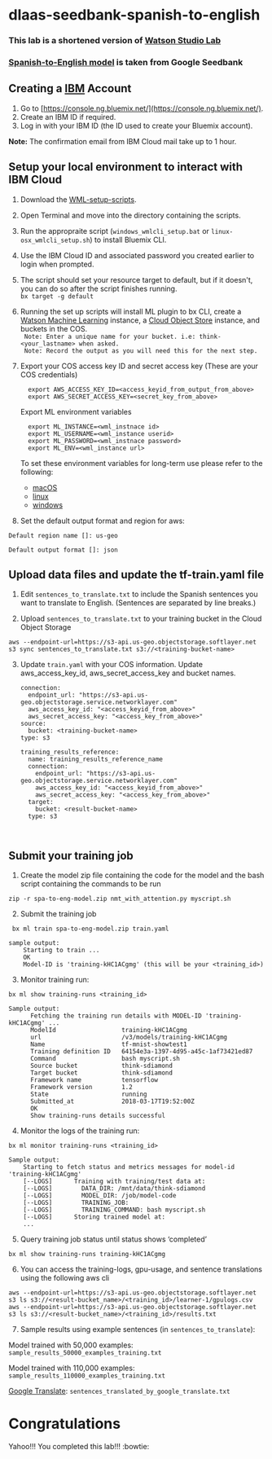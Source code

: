 # dlaas-seedbank-spanish-to-english

### This lab is a shortened version of [Watson Studio Lab][watson-studio-lab]
### [Spanish-to-English model][seedbank] is taken from Google Seedbank

## Creating a [IBM][ibmcloud] Account

  1. Go to [https://console.ng.bluemix.net/](https://console.ng.bluemix.net/).
  2. Create an IBM ID if required.
  3. Log in with your IBM ID (the ID used to create your Bluemix account).

**Note:** The confirmation email from IBM Cloud mail take up to 1 hour.

## Setup your local environment to interact with IBM Cloud 

1. Download the [WML-setup-scripts][setup_scripts]. 

2. Open Terminal and move into the directory containing the scripts.  

3. Run the appropraite script (`windows_wmlcli_setup.bat` or `linux-osx_wmlcli_setup.sh`) to install Bluemix CLI. 

4. Use the IBM Cloud ID and associated password you created earlier to login when prompted.

5. The script should set your resource target to default, but if it doesn't, you can do so after the script finishes running.  
`bx target -g default`
     
6. Running the set up scripts will install ML plugin to bx CLI, create a [Watson Machine Learning][wml_service] instance, a [Cloud Object Store][cos_service] instance, and buckets in the COS.  
    ` Note: Enter a unique name for your bucket. i.e: think-<your_lastname> when asked.`   
    ` Note: Record the output as you will need this for the next step.`
    
7. Export your COS access key ID and secret access key (These are your COS credentials)

   		 export AWS_ACCESS_KEY_ID=<access_keyid_from_output_from_above>
   	     export AWS_SECRET_ACCESS_KEY=<secret_key_from_above>

   Export ML environment variables

 	     export ML_INSTANCE=<wml_instnace id>
 	     export ML_USERNAME=<wml_instance userid>   
 	     export ML_PASSWORD=<wml_instnace password>
  	     export ML_ENV=<wml_instance url> 
     
   To set these environment variables for long-term use please refer to the following:
   - [macOS][mac]
   - [linux][lin]
   - [windows][win]
     
8. Set the default output format and region for aws:

`Default region name []: us-geo`

`Default output format []: json`

## Upload data files and update the tf-train.yaml file
1. Edit `sentences_to_translate.txt` to include the Spanish sentences you want to translate to English. (Sentences are separated by line breaks.)

2. Upload `sentences_to_translate.txt` to your training bucket in the Cloud Object Storage

`aws --endpoint-url=https://s3-api.us-geo.objectstorage.softlayer.net s3 sync sentences_to_translate.txt s3://<training-bucket-name>`
 
3. Update `train.yaml` with your COS information. Update aws_access_key_id, aws_secret_access_key and bucket names.


    ```name: training_data_reference_name
    connection:
      endpoint_url: "https://s3-api.us-geo.objectstorage.service.networklayer.com"
      aws_access_key_id: "<access_keyid_from_above>"
      aws_secret_access_key: "<access_key_from_above>"
    source:
      bucket: <training-bucket-name>
    type: s3
    
    training_results_reference:
      name: training_results_reference_name
      connection:
        endpoint_url: "https://s3-api.us-geo.objectstorage.service.networklayer.com"
        aws_access_key_id: "<access_keyid_from_above>"
        aws_secret_access_key: "<access_key_from_above>"
      target:
        bucket: <result-bucket-name>
      type: s3

  
## Submit your training job
1. Create the model zip file containing the code for the model and the bash script containing the commands to be run  
  
  `zip -r spa-to-eng-model.zip nmt_with_attention.py myscript.sh`

2. Submit the training job
 
 ` bx ml train spa-to-eng-model.zip train.yaml`
 
    sample output:
        Starting to train ...
        OK
        Model-ID is 'training-kHC1ACgmg' (this will be your <training_id>)

3. Monitor training run:
  
  `bx ml show training-runs <training_id>`

    Sample output:
          Fetching the training run details with MODEL-ID 'training-kHC1ACgmg' ...
          ModelId                  training-kHC1ACgmg
          url                      /v3/models/training-kHC1ACgmg
          Name                     tf-mnist-showtest1
          Training definition ID   64154e3a-1397-4d95-a45c-1af73421ed87
          Command                  bash myscript.sh
          Source bucket            think-sdiamond
          Target bucket            think-sdiamond
          Framework name           tensorflow
          Framework version        1.2
          State                    running
          Submitted_at             2018-03-17T19:52:00Z
          OK
          Show training-runs details successful

4. Monitor the logs of the training run:
  
  `bx ml monitor training-runs <training_id>`

    Sample output:
        Starting to fetch status and metrics messages for model-id 'training-kHC1ACgmg'
        [--LOGS]      Training with training/test data at:
        [--LOGS]        DATA_DIR: /mnt/data/think-sdiamond
        [--LOGS]        MODEL_DIR: /job/model-code
        [--LOGS]        TRAINING_JOB:
        [--LOGS]        TRAINING_COMMAND: bash myscript.sh
        [--LOGS]      Storing trained model at:
        ...

5.  Query training job status until status shows ‘completed’
   
   `bx ml show training-runs training-kHC1ACgmg`
   
6. You can access the training-logs, gpu-usage, and sentence translations using the following aws cli  

`aws --endpoint-url=https://s3-api.us-geo.objectstorage.softlayer.net s3 ls s3://<result-bucket_name>/<training_id>/learner-1/gpulogs.csv`  
`aws --endpoint-url=https://s3-api.us-geo.objectstorage.softlayer.net s3 ls s3://<result-bucket_name>/<training_id>/results.txt`

7. Sample results using example sentences (in `sentences_to_translate`):

Model trained with 50,000 examples: `sample_results_50000_examples_training.txt`

Model trained with 110,000 examples: `sample_results_110000_examples_training.txt`

[Google Translate][google_translate]: `sentences_translated_by_google_translate.txt`

# Congratulations
Yahoo!!! You completed this lab!!! :bowtie:

[ibmcloud]: https://console.ng.bluemix.net/
[wml_service]: https://console.bluemix.net/catalog/services/machine-learning?taxonomyNavigation=apps
[cos_service]: https://console.bluemix.net/catalog/services/cloud-object-storage?taxonomyNavigation=apps
[setup_scripts]: https://github.com/atinsood/WML-setup-scripts.git
[watson-studio-lab]: https://github.com/atinsood/watson-studio-lab.git
[seedbank]: https://tools.google.com/seedbank/seed/5695159920492544 
[mac]: https://medium.com/@himanshuagarwal1395/setting-up-environment-variables-in-macos-sierra-f5978369b255  
[win]: https://superuser.com/a/284351 
[lin]: https://askubuntu.com/a/58828
[google_translate]: https://translate.google.com/ 
